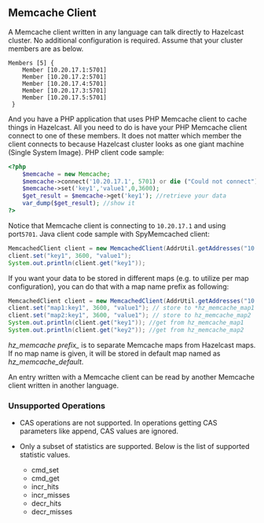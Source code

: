 

## Memcache Client

A Memcache client written in any language can talk directly to Hazelcast cluster. No additional configuration is required. Assume that your cluster members are as below.

```
Members [5] {
    Member [10.20.17.1:5701]
    Member [10.20.17.2:5701]
    Member [10.20.17.4:5701]
    Member [10.20.17.3:5701]
    Member [10.20.17.5:5701]
 }
```
And you have a PHP application that uses PHP Memcache client to cache things in Hazelcast. All you need to do is have your PHP Memcache client connect to one of these members. It does not matter which member the client connects to because Hazelcast cluster looks as one giant machine (Single System Image). PHP client code sample:

```php
<?php
    $memcache = new Memcache;
    $memcache->connect('10.20.17.1', 5701) or die ("Could not connect");
    $memcache->set('key1','value1',0,3600);
    $get_result = $memcache->get('key1'); //retrieve your data
    var_dump($get_result); //show it
?>
```

Notice that Memcache client is connecting to `10.20.17.1` and using port`5701`. Java client code sample with SpyMemcached client:

```java
MemcachedClient client = new MemcachedClient(AddrUtil.getAddresses("10.20.17.1:5701 10.20.17.2:5701"));
client.set("key1", 3600, "value1");
System.out.println(client.get("key1"));
```

If you want your data to be stored in different maps (e.g. to utilize per map configuration), you can do that with a map name prefix as following:


```java
MemcachedClient client = new MemcachedClient(AddrUtil.getAddresses("10.20.17.1:5701 10.20.17.2:5701"));
client.set("map1:key1", 3600, "value1"); // store to *hz_memcache_map1
client.set("map2:key1", 3600, "value1"); // store to hz_memcache_map2
System.out.println(client.get("key1")); //get from hz_memcache_map1
System.out.println(client.get("key2")); //get from hz_memcache_map2
```

*hz\_memcache prefix\_* is to separate Memcache maps from Hazelcast maps. If no map name is given, it will be stored
in default map named as *hz_memcache_default*.

An entry written with a Memcache client can be read by another Memcache client written in another language.

### Unsupported Operations ###

- CAS operations are not supported. In operations getting CAS parameters like append, CAS values are ignored.

- Only a subset of statistics are supported. Below is the list of supported statistic values.

    - cmd_set
    -	cmd_get
    -	incr_hits
    -	incr_misses
    -	decr_hits
    -	decr_misses



<br> </br>

